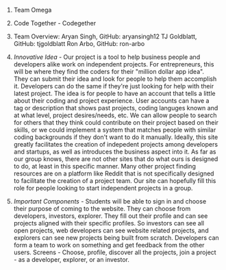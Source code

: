 1. Team Omega

2. Code Together - Codegether

3. Team Overview:
Aryan Singh, GitHub: aryansingh12
TJ Goldblatt, GitHub: tjgoldblatt
Ron Arbo, GitHub: ron-arbo

4. *Innovative Idea* - Our project is a tool to help business people and developers alike work on independent projects. For entrepreneurs, this will be where they find the coders for their "million dollar app idea". They can submit their idea and look for people to help them accomplish it. Developers can do the same if they're just looking for help with their latest project. The idea is for people to have an account that tells a little about their coding and project experience. User accounts can have a tag or description that shows past projects, coding languges known and at what level, project desires/needs, etc. We can allow people to search for others that they think could contribute on their project based on their skills, or we could implement a system that matches people with similar coding backgrounds if they don't want to do it manually. Ideally, this site greatly facilitates the creation of indepedent projects among developers and startups, as well as  introduces the business aspect into it. As far as our group knows, there are not other sites that do what ours is designed to do, at least in this specific manner. Many other project finding resources are on a platform like Reddit that is not specifically designed to facilitate the creation of a project team. Our site can hopefully fill this role for people looking to start independent projects in a group. 

5. *Important Components* - Students will be able to sign in and choose their purpose of coming to the website. They can choose from developers, investors, explorer. They fill out their profile and can see projects aligned with their specific profiles. So investors can see all open projects, web developers can see website related projects, and explorers can see new projects being built from scratch. Developers can form a team to work on something and get feedback from the other users. Screens - Choose, profile, discover all the projects, join a project - as a developer, explorer, or an investor. 

